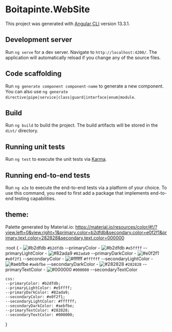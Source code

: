 # Boitapinte.WebSite

This project was generated with [Angular CLI](https://github.com/angular/angular-cli) version 13.3.1.

## Development server

Run `ng serve` for a dev server. Navigate to `http://localhost:4200/`. The application will automatically reload if you change any of the source files.

## Code scaffolding

Run `ng generate component component-name` to generate a new component. You can also use `ng generate directive|pipe|service|class|guard|interface|enum|module`.

## Build

Run `ng build` to build the project. The build artifacts will be stored in the `dist/` directory.

## Running unit tests

Run `ng test` to execute the unit tests via [Karma](https://karma-runner.github.io).

## Running end-to-end tests

Run `ng e2e` to execute the end-to-end tests via a platform of your choice. To use this command, you need to first add a package that implements end-to-end testing capabilities.

## theme:
Palette generated by Material.io:
https://material.io/resources/color/#!/?view.left=0&view.right=1&primary.color=b2dfdb&secondary.color=e0f2f1&primary.text.color=282828&secondary.text.color=000000


:root {
    - ![#b2dfdb](https://via.placeholder.com/15/b2dfdb/000000?text=+) `#b2dfdb` --primaryColor
    - ![#b2dfdb](https://via.placeholder.com/15/e5ffff/000000?text=+) `#e5ffff` --primaryLightColor
    - ![#82ada9](https://via.placeholder.com/15/82ada9/000000?text=+) `#82ada9` --primaryDarkColor
    - ![#e0f2f1](https://via.placeholder.com/15/e0f2f1/000000?text=+) `#e0f2f1` --secondaryColor
    - ![#ffffff](https://via.placeholder.com/15/b2dfdb/000000?text=+) `#ffffff` --secondaryLightColor
    - ![#aebfbe](https://via.placeholder.com/15/b2dfdb/000000?text=+) `#aebfbe` --secondaryDarkColor
    - ![#282828](https://via.placeholder.com/15/b2dfdb/000000?text=+) `#282828` --primaryTextColor
    - ![#000000](https://via.placeholder.com/15/b2dfdb/000000?text=+) `#000000` --secondaryTextColor

    css:
    --primaryColor: #b2dfdb;
    --primaryLightColor: #e5ffff;
    --primaryDarkColor: #82ada9;
    --secondaryColor: #e0f2f1;
    --secondaryLightColor: #ffffff;
    --secondaryDarkColor: #aebfbe;
    --primaryTextColor: #282828;
    --secondaryTextColor: #000000;
}
